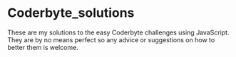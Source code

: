# Coderbyte_solutions
These are my solutions to the easy Coderbyte challenges using JavaScript. They are by no means perfect so any advice or suggestions on how to better them is welcome.
